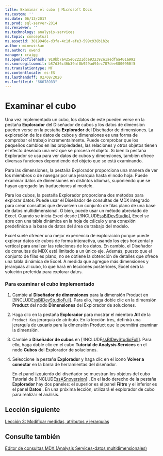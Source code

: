 ```yaml
---
title: Examinar el cubo | Microsoft Docs
ms.custom: ''
ms.date: 06/13/2017
ms.prod: sql-server-2014
ms.reviewer: ''
ms.technology: analysis-services
ms.topic: conceptual
ms.assetid: 3819946e-d3fa-4c1d-afe3-599c938b1b2e
author: minewiskan
ms.author: owend
manager: craigg
ms.openlocfilehash: 910bb7a425e62221dce932392e1aedfaa401a992
ms.sourcegitcommit: b87d36c46b39af8b929ad94ec707dee8800950f5
ms.translationtype: MT
ms.contentlocale: es-ES
ms.lasthandoff: 02/08/2020
ms.locfileid: "66078983"
---
```

# <a name="browsing-the-cube"></a>Examinar el cubo
  Una vez implementado un cubo, los datos de este pueden verse en la pestaña **Explorador** del Diseñador de cubos y los datos de dimensión pueden verse en la pestaña **Explorador** del Diseñador de dimensiones. La exploración de los datos de cubos y dimensiones es una forma de comprobar el trabajo incrementalmente. Puede comprobar que los pequeños cambios en las propiedades, las relaciones y otros objetos tienen el efecto deseado una vez que se procesa el objeto. Si bien la pestaña Explorador se usa para ver datos de cubos y dimensiones, también ofrece diversas funciones dependiendo del objeto que se está examinando.  
  
 Para las dimensiones, la pestaña Explorador proporciona una manera de ver los miembros o de navegar por una jerarquía hasta el nodo hoja. Puede examinar datos de dimensiones en distintos idiomas, suponiendo que se hayan agregado las traducciones al modelo.  
  
 Para los cubos, la pestaña Explorador proporciona dos métodos para explorar datos. Puede usar el Diseñador de consultas de MDX integrado para crear consultas que devuelven un conjunto de filas plano de una base de datos multidimensional. O bien, puede usar un método abreviado de Excel. Cuando se inicia Excel desde [!INCLUDE[ssBIDevStudio](../includes/ssbidevstudio-md.md)], Excel se abre con una tabla dinámica en la hoja de cálculo y una conexión predefinida a la base de datos del área de trabajo del modelo.  
  
 Excel suele ofrecer una mejor experiencia de exploración porque puede explorar datos de cubos de forma interactiva, usando los ejes horizontal y vertical para analizar las relaciones de los datos. En cambio, el Diseñador de consultas de MDX está limitado a un único eje. Además, puesto que el conjunto de filas es plano, no se obtiene la obtención de detalles que ofrece una tabla dinámica de Excel. A medida que agregue más dimensiones y jerarquías al cubo, lo que hará en lecciones posteriores, Excel será la solución preferida para explorar datos.  
  
### <a name="to-browse-the-deployed-cube"></a>Para examinar el cubo implementado  
  
1.  Cambie al **Diseñador de dimensiones** para la dimensión Product en [!INCLUDE[ssBIDevStudioFull](../includes/ssbidevstudiofull-md.md)]. Para ello, haga doble clic en la dimensión **Product** del nodo **Dimensiones** del Explorador de soluciones.  
  
2.  Haga clic en la pestaña **Explorador** para mostrar el miembro **All** de la `Product Key` jerarquía de atributo. En la lección tres, definirá una jerarquía de usuario para la dimensión Product que le permitirá examinar la dimensión.  
  
3.  Cambie a **Diseñador de cubos** en [!INCLUDE[ssBIDevStudioFull](../includes/ssbidevstudiofull-md.md)]. Para ello, haga doble clic en el cubo **Tutorial de Analysis Services** en el nodo **Cubos** del Explorador de soluciones.  
  
4.  Seleccione la pestaña **Explorador** y haga clic en el icono **Volver a conectar** en la barra de herramientas del diseñador.  
  
     En el panel izquierdo del diseñador se muestran los objetos del cubo Tutorial de [!INCLUDE[ssASnoversion](../includes/ssasnoversion-md.md)] . En el lado derecho de la pestaña **Explorador** hay dos paneles: el superior es el panel **Filtro** y el inferior es el panel **Datos** . En una próxima lección, utilizará el explorador de cubo para realizar el análisis.  
  
## <a name="next-lesson"></a>Lección siguiente  
 [Lección 3: Modificar medidas, atributos y jerarquías](lesson-3-modifying-measures-attributes-and-hierarchies.md)  
  
## <a name="see-also"></a>Consulte también  
 [Editor de consultas MDX &#40;Analysis Services-datos multidimensionales&#41;](mdx-query-editor-analysis-services-multidimensional-data.md)  
  
  
